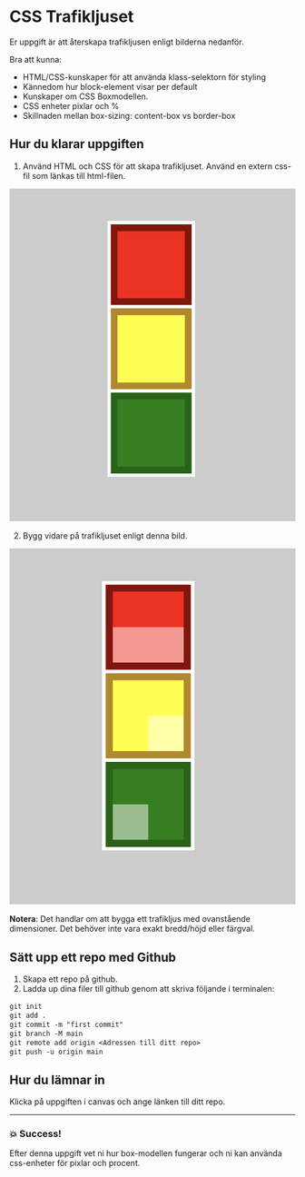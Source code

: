 # CSS Trafikljuset

Er uppgift är att återskapa trafikljusen enligt bilderna nedanför. 

Bra att kunna:
  - HTML/CSS-kunskaper för att använda klass-selektorn för styling
  - Kännedom hur block-element visar per default
  - Kunskaper om CSS Boxmodellen. 
  - CSS enheter pixlar och %
  - Skillnaden mellan box-sizing: content-box vs border-box

## Hur du klarar uppgiften

1. Använd HTML och CSS för att skapa trafikljuset. Använd en extern css-fil som länkas till html-filen. 

![This is an image](https://github.com/chasacademy-sandra-larsson/css-basic--traffic-light/blob/main/trafficlight.png)

2. Bygg vidare på trafikljuset enligt denna bild.

![This is an image](https://github.com/chasacademy-sandra-larsson/css-basic--traffic-light/blob/main/trafficlight-bonus.png)

**Notera**: Det handlar om att bygga ett trafikljus med ovanstående dimensioner. Det behöver inte vara exakt bredd/höjd eller färgval.


## Sätt upp ett repo med Github

1. Skapa ett repo på github.
2. Ladda up dina filer till github genom att skriva följande i terminalen:

```
git init
git add .
git commit -m "first commit"
git branch -M main
git remote add origin <Adressen till ditt repo>
git push -u origin main
```

## Hur du lämnar in

Klicka på uppgiften i canvas och ange länken till ditt repo.

---

### :boom: Success!

Efter denna uppgift vet ni hur box-modellen fungerar och ni kan använda css-enheter för pixlar och procent.






